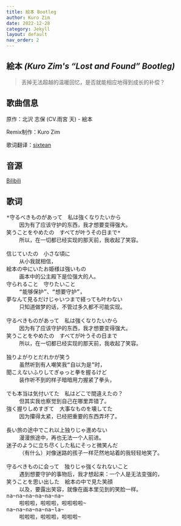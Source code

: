 ```yaml
---
title: 絵本 Bootleg
author: Kuro Zim
date: 2022-12-28
category: Jekyll
layout: default
nav_order: 2
---
```


## 絵本 *(Kuro Zim's “Lost and Found” Bootleg)*

> 丢掉无法超越的温暖回忆，是否就能相应地得到成长的补偿？

## 歌曲信息

原作：北沢 志保 (CV.雨宮 天) - 絵本

Remix制作：Kuro Zim

歌词翻译：[sixtean](https://music.163.com/user/home?id=51303203)

## 音源

[Bilibili](https://www.bilibili.com/video/BV1Tg411t7Ks)

## 歌词

<pre>
*守るべきものがあって　私は強くなりたいから
	因为有了应该守护的东西，我才想要变得强大。
笑うことをやめたの　すべてが叶うその日まで*
	所以，在一切都已经实现的那天前，我收起了笑容。

信じていたの　小さな頃に
	从小我就相信，
絵本の中にいたお姫様は強いもの
	画本中的公主殿下是位强大的人。
守られること　守りたいこと
	“能够保护”、“想要守护”，
夢なんて見るだけじゃいつまで経っても叶わない
	只知道做梦的话，不管过多久都不可能实现。
	
守るべきものがあって　私は強くなりたいから
	因为有了应该守护的东西，我才想要变得强大。
笑うことをやめたの　すべてが叶うその日まで
	所以，在一切都已经实现的那天前，我收起了笑容。

独りよがりとだれかが笑う
	虽然听到有人嘲笑我“自以为是”时，
聞こえないふりしてぎゅっと拳を握るけど
	装作听不到的样子暗暗用力握紧了拳头，
	
でも本当は気付いてた　私はどこで間違えたの？
	但其实我也察觉到自己在哪里弄错了。
強く握りしめすぎて　大事なものを壊してた
	因为攥得太紧，已经把重要的东西弄坏了。
	
長い旅の途中でこれ以上独りじゃ進めない
	漫漫旅途中，再也无法一个人前进。
迷子のように立ち尽くした私にそっと微笑んだ
	（有什么）对像迷路的孩子一样茫然地站着的我轻轻地笑了。

守るべきものに会って　独りじゃ強くなれないこと
	遇到想要守护的事物后，我才想起来：一个人是无法变强的，
笑うことを思い出した　絵本の中で見た笑顔 
	以及，要露出笑容，就像在画本里见到的笑脸一样。
na~na~na~na~na~na~
	啦啦啦，啦啦啦，啦啦啦啦~
na~na~na~na~na~la~
	啦啦啦，啦啦啦，啦啦啦~
</pre>
